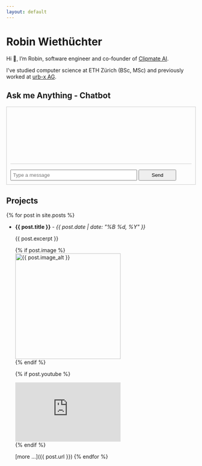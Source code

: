 ```yaml
---
layout: default
---
```

# Robin Wiethüchter
Hi 👋, I’m Robin, software engineer and co-founder of [Clipmate AI](https://clipmate.ai/).

I've studied computer science at ETH Zürich (BSc, MSc) and previously worked at [urb-x AG](https://urb-x.ch/).

<!-- > [LinkedIn](https://www.linkedin.com/in/robin-wiethuchter/) [X](https://x.com/wiethix) -->


## Ask me Anything - Chatbot
<div id="chatbot" style="border: 1px solid #ccc; padding: 10px; max-width: 500px;">
    <div id="chat-history" style="height: 140px; overflow-y: auto; border-bottom: 1px solid #ccc; margin-bottom: 10px;">
        <!-- Chat history will be appended here -->
    </div>
    <input type="text" id="user-input" placeholder="Type a message" style="width: 70%; padding: 5px;"/>
    <button id="send-btn" style="margin-top: 5px; width: 100px; padding: 5px;">Send</button>
</div>

<script>
    const chatHistory = [];

    async function sendMessage() {
        const userMessage = document.getElementById('user-input').value;
        if (!userMessage) return;

        chatHistory.push(`You: ${userMessage}`);
        updateChatHistory();

        document.getElementById('user-input').value = '';  // Clear input

        const response = await fetch('https://europe-west6-experiments-425922.cloudfunctions.net/chatbot', {
            method: 'POST',
            headers: {
                'Content-Type': 'application/json'
            },
            body: JSON.stringify({ 
                userMessage: userMessage, 
                chatHistory: chatHistory.join('\n') 
            })
        });

        const data = await response.json();
        chatHistory.push(`Robin Bot: ${data.message}`);
        updateChatHistory();
    }

    document.getElementById('send-btn').addEventListener('click', sendMessage);

    document.getElementById('user-input').addEventListener('keypress', function(event) {
        if (event.key === 'Enter') {
            sendMessage();
        }
    });

    function updateChatHistory() {
        const chatHistoryElem = document.getElementById('chat-history');
        if (chatHistory.length === 0) {
            chatHistoryElem.innerHTML = `
                <p>Things you could ask:</p>
                <p>- How can I contact you?</p>
                <p>- How good are you with python?</p>
            `;
        } else {
            chatHistoryElem.innerHTML = chatHistory.map(msg => `<p>${msg}</p>`).join('');
        }
        chatHistoryElem.scrollTop = chatHistoryElem.scrollHeight;  // Scroll to the bottom
    }

    // Initialize chat history with demo questions
    updateChatHistory();
</script>


## Projects

{% for post in site.posts %}
<!-- - [{{ post.title }} >>]({{ post.url }}) _{{ post.date | date: "%B %d, %Y" }}_ -->
- **{{ post.title }}** - _{{ post.date | date: "%B %d, %Y" }}_

    {{ post.excerpt }}

    {% if post.image %}
    <img src="{{ site.url | default: rowi.dev }}{{ site.baseurl }}/assets/images/{{ post.image }}" alt="{{ post.image_alt }}" width="280" style="display: block; margin-left: 0;">
    {% endif %}

    {% if post.youtube %}
    <div class="video-container">
        <iframe width="280" height="157" src="https://www.youtube.com/embed/{{ post.youtube | split: '/' | last }}" title="YouTube video player" frameborder="0" allow="accelerometer; autoplay; clipboard-write; encrypted-media; gyroscope; picture-in-picture; web-share" referrerpolicy="strict-origin-when-cross-origin" allowfullscreen></iframe>
    </div>
    {% endif %}

    [more ...]({{ post.url }})
{% endfor %}


